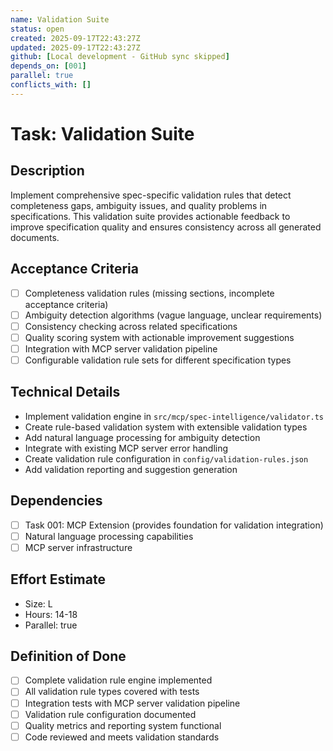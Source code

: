 ```yaml
---
name: Validation Suite
status: open
created: 2025-09-17T22:43:27Z
updated: 2025-09-17T22:43:27Z
github: [Local development - GitHub sync skipped]
depends_on: [001]
parallel: true
conflicts_with: []
---
```


# Task: Validation Suite

## Description
Implement comprehensive spec-specific validation rules that detect completeness gaps, ambiguity issues, and quality problems in specifications. This validation suite provides actionable feedback to improve specification quality and ensures consistency across all generated documents.

## Acceptance Criteria
- [ ] Completeness validation rules (missing sections, incomplete acceptance criteria)
- [ ] Ambiguity detection algorithms (vague language, unclear requirements)
- [ ] Consistency checking across related specifications
- [ ] Quality scoring system with actionable improvement suggestions
- [ ] Integration with MCP server validation pipeline
- [ ] Configurable validation rule sets for different specification types

## Technical Details
- Implement validation engine in `src/mcp/spec-intelligence/validator.ts`
- Create rule-based validation system with extensible validation types
- Add natural language processing for ambiguity detection
- Integrate with existing MCP server error handling
- Create validation rule configuration in `config/validation-rules.json`
- Add validation reporting and suggestion generation

## Dependencies
- [ ] Task 001: MCP Extension (provides foundation for validation integration)
- [ ] Natural language processing capabilities
- [ ] MCP server infrastructure

## Effort Estimate
- Size: L
- Hours: 14-18
- Parallel: true

## Definition of Done
- [ ] Complete validation rule engine implemented
- [ ] All validation rule types covered with tests
- [ ] Integration tests with MCP server validation pipeline
- [ ] Validation rule configuration documented
- [ ] Quality metrics and reporting system functional
- [ ] Code reviewed and meets validation standards